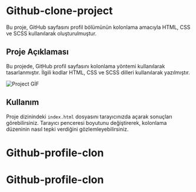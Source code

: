 # Github-clone-project

Bu proje, GitHub sayfasını profil bölümünün kolonlama amacıyla HTML, CSS ve SCSS kullanılarak oluşturulmuştur.

## Proje Açıklaması

Bu projede, GitHub profil sayfasını kolonlama yöntemi kullanılarak tasarlanmıştır. İlgili kodlar HTML, CSS ve SCSS dilleri kullanılarak yazılmıştır.

![Project GİF](github-clon.gif)




## Kullanım

Proje dizinindeki `index.html` dosyasını tarayıcınızda açarak sonuçları görebilirsiniz. Tarayıcı penceresi boyutunu değiştirerek, kolonlama düzeninin nasıl tepki verdiğini gözlemleyebilirsiniz.

# Github-profile-clon
# Github-profile-clon
